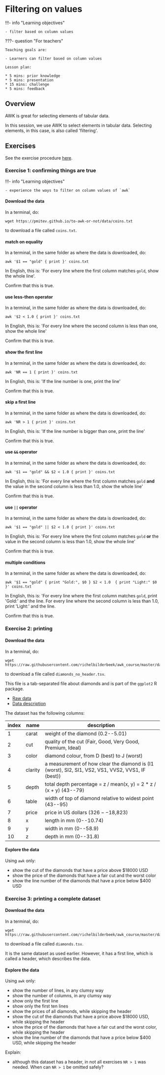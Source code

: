 # Filtering on values

!!!- info "Learning objectives"

    - filter based on column values

???- question "For teachers"

    Teaching goals are:

    - Learners can filter based on column values

    Lesson plan:

    * 5 mins: prior knowledge
    * 5 mins: presentation
    * 15 mins: challenge
    * 5 mins: feedback

## Overview

AWK is great for selecting elements of tabular data.

In this session, we use AWK to select elements in tabular data.
Selecting elements, in this case, is also called 'filtering'.

## Exercises

See the exercise procedure [here](exercise_procedure.md).

### Exercise 1: confirming things are true

!!!- info "Learning objectives"

    - experience the ways to filter on column values of `awk`

#### Download the data

In a terminal, do:

```
wget https://pmitev.github.io/to-awk-or-not/data/coins.txt
```

to download a file called `coins.txt`.

#### match on equality

In a terminal, in the same folder as where the data is downloaded, do:

```
awk '$1 == "gold" { print }' coins.txt
```

In English, this is: 'For every line where the first column matches `gold`, 
show the whole line'.

Confirm that this is true.

#### use less-then operator

In a terminal, in the same folder as where the data is downloaded, do:

```
awk '$2 < 1.0 { print }' coins.txt
```

In English, this is: 'For every line where the second column is less than one, 
show the whole line'

Confirm that this is true.

#### show the first line

In a terminal, in the same folder as where the data is downloaded, do:

```
awk 'NR == 1 { print }' coins.txt
```

In English, this is: 'If the line number is one, print the line'

Confirm that this is true.

#### skip a first line

In a terminal, in the same folder as where the data is downloaded, do:

```
awk 'NR > 1 { print }' coins.txt
```

In English, this is: 'If the line number is bigger than one, print the line'

Confirm that this is true.

#### use `&&` operator

In a terminal, in the same folder as where the data is downloaded, do:

```
awk '$1 == "gold" && $2 < 1.0 { print }' coins.txt
```

In English, this is: 'For every line where the first column matches `gold`
**and** the value in the second column is less than 1.0, show the whole line'

Confirm that this is true.

#### use `||` operator

In a terminal, in the same folder as where the data is downloaded, do:

```
awk '$1 == "gold" || $2 < 1.0 { print }' coins.txt
```

In English, this is: 'For every line where the first column matches `gold`
**or** the value in the second column is less than 1.0, show the whole line'

Confirm that this is true.

#### multiple conditions

In a terminal, in the same folder as where the data is downloaded, do:

```
awk '$1 == "gold" { print "Gold:", $0 } $2 < 1.0  { print "Light:" $0 }' coins.txt
```

In English, this is: 'For every line where the first column matches `gold`,
print 'Gold:' and the line. 
For every line where the second column is less than 1.0,
print 'Light:' and the line. 

Confirm that this is true.

### Exercise 2: printing

#### Download the data

In a terminal, do:

```
wget https://raw.githubusercontent.com/richelbilderbeek/awk_course/master/data/diamonds_no_header.tsv
```

to download a file called `diamonds_no_header.tsv`.

This file is a tab-separated file about diamonds and 
is part of the `ggplot2` R package.

 * [Raw data](https://raw.githubusercontent.com/tidyverse/ggplot2/main/data-raw/diamonds.csv)
 * [Data description](https://ggplot2.tidyverse.org/reference/diamonds.html)

The dataset has the following columns:

index|name   |description
-----|-------|------------------------------------------------------------------
1    |carat  |weight of the diamond (0.2--5.01)
2    |cut    |quality of the cut (Fair, Good, Very Good, Premium, Ideal)
3    |color  |diamond colour, from D (best) to J (worst)
4    |clarity|a measurement of how clear the diamond is (I1 (worst), SI2, SI1, VS2, VS1, VVS2, VVS1, IF (best))
5    |depth  |total depth percentage = z / mean(x, y) = 2 * z / (x + y) (43--79)
6    |table  |width of top of diamond relative to widest point (43--95)
7    |price  |price in US dollars ($326--$18,823)
8    |x      |length in mm (0--10.74)
9    |y      |width in mm (0--58.9)
10   |z      |depth in mm (0--31.8)

#### Explore the data

Using `awk` only:

- show the cut of the diamonds that have a price above $18000 USD
- show the price of the diamonds that have a fair cut and the worst color
- show the line number of the diamonds that have a price below $400 USD

### Exercise 3: printing a complete dataset

#### Download the data

In a terminal, do:

```
wget https://raw.githubusercontent.com/richelbilderbeek/awk_course/master/data/diamonds.tsv
```

to download a file called `diamonds.tsv`.

It is the same dataset as used earlier.
However, it has a first line, which is called a header,
which describes the data. 

#### Explore the data

Using `awk` only:

- show the number of lines, in any clumsy way
- show the number of columns, in any clumsy way
- show only the first line
- show only the first ten lines
- show the prices of all diamonds, while skipping the header
- show the cut of the diamonds that have a price above $18000 USD, while skipping the header
- show the price of the diamonds that have a fair cut and the worst color, while skipping the header
- show the line number of the diamonds that have a price below $400 USD, while skipping the header

Explain:

- although this dataset has a header, in not all exercises `NR > 1` was needed.
  When can `NR > 1` be omitted safely?
